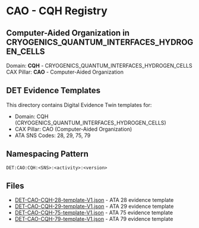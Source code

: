 # CAO - CQH Registry

## Computer-Aided Organization in CRYOGENICS_QUANTUM_INTERFACES_HYDROGEN_CELLS

Domain: **CQH** - CRYOGENICS_QUANTUM_INTERFACES_HYDROGEN_CELLS  
CAX Pillar: **CAO** - Computer-Aided Organization

## DET Evidence Templates

This directory contains Digital Evidence Twin templates for:
- Domain: CQH (CRYOGENICS_QUANTUM_INTERFACES_HYDROGEN_CELLS)
- CAX Pillar: CAO (Computer-Aided Organization)
- ATA SNS Codes: 28, 29, 75, 79

## Namespacing Pattern
```
DET:CAO:CQH:<SNS>:<activity>:<version>
```

## Files
- [DET-CAO-CQH-28-template-V1.json](DET-CAO-CQH-28-template-V1.json) - ATA 28 evidence template
- [DET-CAO-CQH-29-template-V1.json](DET-CAO-CQH-29-template-V1.json) - ATA 29 evidence template
- [DET-CAO-CQH-75-template-V1.json](DET-CAO-CQH-75-template-V1.json) - ATA 75 evidence template
- [DET-CAO-CQH-79-template-V1.json](DET-CAO-CQH-79-template-V1.json) - ATA 79 evidence template
